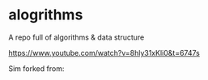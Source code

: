 # alogrithms
A repo full of algorithms & data structure

https://www.youtube.com/watch?v=8hly31xKli0&t=6747s

Sim forked from:
